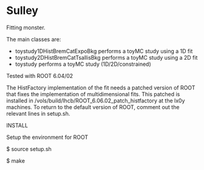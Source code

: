 # Sulley
Fitting monster.

The main classes are:

* toystudy1DHistBremCatExpoBkg performs a toyMC study using a 1D fit
* toystudy2DHistBremCatTsallisBkg performs a toyMC study using a 2D fit
* toystudy performs a toyMC study (1D/2D/constrained)

Tested with ROOT 6.04/02

The HistFactory implementation of the fit needs a patched version of ROOT that fixes the implementation of multidimensional fits. This patched is installed in /vols/build/lhcb/ROOT_6.06.02_patch_histfactory at the lx0y machines. To return to the default version of ROOT, comment out the relevant lines in setup.sh.

INSTALL

Setup the environment for ROOT

$ source setup.sh

$ make

